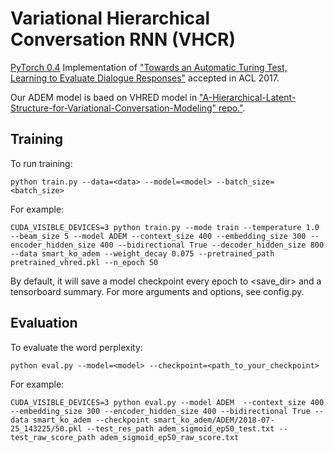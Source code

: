 # Variational Hierarchical Conversation RNN (VHCR)
[PyTorch 0.4](https://github.com/pytorch/pytorch) Implementation of ["Towards an Automatic Turing Test, Learning to Evaluate Dialogue Responses"](https://arxiv.org/abs/1708.07149) accepted in ACL 2017.

Our ADEM model is baed on VHRED model in ["A-Hierarchical-Latent-Structure-for-Variational-Conversation-Modeling" repo."](https://github.com/ctr4si/A-Hierarchical-Latent-Structure-for-Variational-Conversation-Modeling).

## Training


To run training:
```
python train.py --data=<data> --model=<model> --batch_size=<batch_size>
```

For example:

```
CUDA_VISIBLE_DEVICES=3 python train.py --mode train --temperature 1.0 --beam_size 5 --model ADEM --context_size 400 --embedding_size 300 --encoder_hidden_size 400 --bidirectional True --decoder_hidden_size 800  --data smart_ko_adem --weight_decay 0.075 --pretrained_path pretrained_vhred.pkl --n_epoch 50
```


By default, it will save a model checkpoint every epoch to <save_dir> and a tensorboard summary.
For more arguments and options, see config.py.


## Evaluation
To evaluate the word perplexity:
```
python eval.py --model=<model> --checkpoint=<path_to_your_checkpoint>
```
For example:
```
CUDA_VISIBLE_DEVICES=3 python eval.py --model ADEM  --context_size 400 --embedding_size 300 --encoder_hidden_size 400 --bidirectional True --data smart_ko_adem --checkpoint smart_ko_adem/ADEM/2018-07-25_143225/50.pkl --test_res_path adem_sigmoid_ep50_test.txt --test_raw_score_path adem_sigmoid_ep50_raw_score.txt
```
